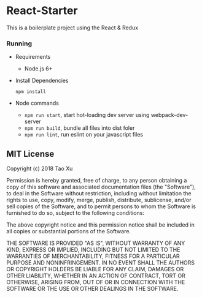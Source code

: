 # React-Starter

This is a boilerplate project using the React & Redux

### Running

- Requirements
  - Node.js 6+

- Install Dependencies

  ```
  npm install
  ```

- Node commands
  - `npm run start`, start hot-loading dev server using webpack-dev-server
  - `npm run build`, bundle all files into dist foler
  - `npm run lint`, run eslint on your javascript files

## MIT License

Copyright (c) 2018 Tao Xu

Permission is hereby granted, free of charge, to any person obtaining a copy
of this software and associated documentation files (the "Software"), to deal
in the Software without restriction, including without limitation the rights
to use, copy, modify, merge, publish, distribute, sublicense, and/or sell
copies of the Software, and to permit persons to whom the Software is
furnished to do so, subject to the following conditions:

The above copyright notice and this permission notice shall be included in all
copies or substantial portions of the Software.

THE SOFTWARE IS PROVIDED "AS IS", WITHOUT WARRANTY OF ANY KIND, EXPRESS OR
IMPLIED, INCLUDING BUT NOT LIMITED TO THE WARRANTIES OF MERCHANTABILITY,
FITNESS FOR A PARTICULAR PURPOSE AND NONINFRINGEMENT. IN NO EVENT SHALL THE
AUTHORS OR COPYRIGHT HOLDERS BE LIABLE FOR ANY CLAIM, DAMAGES OR OTHER
LIABILITY, WHETHER IN AN ACTION OF CONTRACT, TORT OR OTHERWISE, ARISING FROM,
OUT OF OR IN CONNECTION WITH THE SOFTWARE OR THE USE OR OTHER DEALINGS IN THE
SOFTWARE.
